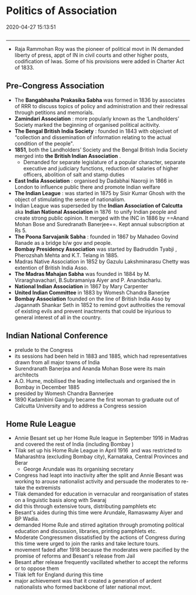 # Politics of Association
2020-04-27 15:13:51
```toc
```
---

- Raja Rammohan Roy was the pioneer of political movt in IN demanded liberty of press, appt of IN in civil courts and other higher posts, codification of lwas. Some of his provisions were added in Charter Act of 1833.

## Pre-Congress Association
- The **Bangabhasha Prakasika Sabha** was formed in 1836 by associates of RRR to discuss topics of policy and administration and their redressal through petitions and memorials.
-   **Zamindari Association** : more popularly known as the ‘Landholders’ Society marked the beginning of organised political acitivity.
-   **The Bengal British India Society** : founded in 1843 with objecivet of “collection and dissemination of information relating to the actual condition of the people".
-   **1851**, both the Landholders’ Society and the Bengal British India Society merged into **the British Indian Association** . 
	-   Demanded for separate legislature of a popular character, separate executive and judiciary functions, reduction of salaries of higher officers, abolition of salt and stamp duties
-   **East India Association** : organised by Dadabhai Naoroji in 1866 in London to influence public there and promote Indian welfare
-   **The Indian League** : was started in 1875 by Sisir Kumar Ghosh with the object of stimulating the sense of nationalism.
-   Indian League was superseded by the **Indian Association of Calcutta** aka **Indian National Association** in 1876  to unify Indian people and create strong public opinion. It merged with the INC in 1886 by ==Anand Mohan Bose and Suredranath Banerjee==. Kept annual subscription at Rs 5.
-   **The Poona Sarvajanik Sabha**  : founded in 1867 by Mahadeo Govind Ranade as a bridge b/w gov and people.
-   **Bombay Presidency Association** was started by Badruddin Tyabji , Pherozshah Mehta and K.T. Telang in 1885.
- Madras Native Association in 1852 by Gazulu Lakshminarasu Chetty was extention of British India Asso.
-   **The Madras Mahajan Sabha** was founded in 1884 by M. Viraraghavachari, B.Subramaniya Aiyer and P. Anandacharlu.
- **National Indian Association** in 1867 by Mary Carpenter
- **United Indian Committee** in 1883 by Womesh Chandra Banerjee
- **Bombay Association** founded on the line of British India Asso by Jagannath Shankar Seth in 1852 to remind govt authroities the removal of existing evils and prevent inactments that could be injurious to general interest of all in the country. 

##   Indian National Conference 

-   prelude to the Congress
-   its sessions had been held in 1883 and 1885, which had representatives drawn from all major towns of India
-   Surendranath Banerjea and Ananda Mohan Bose were its main architects
-   A.O. Hume, mobilised the leading intellectuals and organised the in Bombay in December 1885
-   presided by Womesh Chandra Bannerjee
-   1890 Kadambini Ganguly became the first woman to graduate out of Calcutta University and to address a Congress session


## Home Rule League 
- Annie Besant set up her Home Rule league in September 1916 in Madras and covered the rest of India (including Bombay )
-   Tilak set up his Home Rule League in April 1916  and was restricted to Maharashtra (excluding Bombay city), Karnataka, Central Provinces and Berar
	-   George Arundale was its organising secretary  
- Congress had leapt into inactivity after the split and Annie Besant was working to arouse nationalist activity and persuade the moderates to re-take the extremists
-   Tilak demanded for education in vernacular and reorganisation of states on a linguistic basis along with Swaraj
-   did this through extensive tours, distributing pamphlets etc
-   Besant's aides during this time were Arundale, Ramaswamy Aiyer and BP Wadia.
-   demanded Home Rule and stirred agitation through promoting political education and discussion, libraries, printing pamphlets etc.
-   Moderate Congressmen dissatisfied by the actions of Congress during this time were urged to join the ranks and take lecture tours.
-   movement faded after 1918 because the moderates were pacified by the promise of reforms and Besant's release from Jail
-   Besant after release frequently vacillated whether to accept the reforms or to oppose them
-   Tilak left for England during this time
-   major achievement was that it created a generation of ardent nationalists who formed backbone of later national movt.

 

 

 

 

 

 






